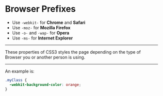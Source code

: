 # Browser Prefixes

- Use `-webkit-` for **Chrome** and **Safari**
- Use `-moz-` for **Mozilla Firefox**
- Use `-o-` and `-wap-` for **Opera**
- Use `-ms-` for **Internet Explorer**

---

These properties of CSS3 styles the page depending on the type of Browser you or another person is using.

---

An example is:

```css
.myClass {
  -webkit-background-color: orange;
}
```
